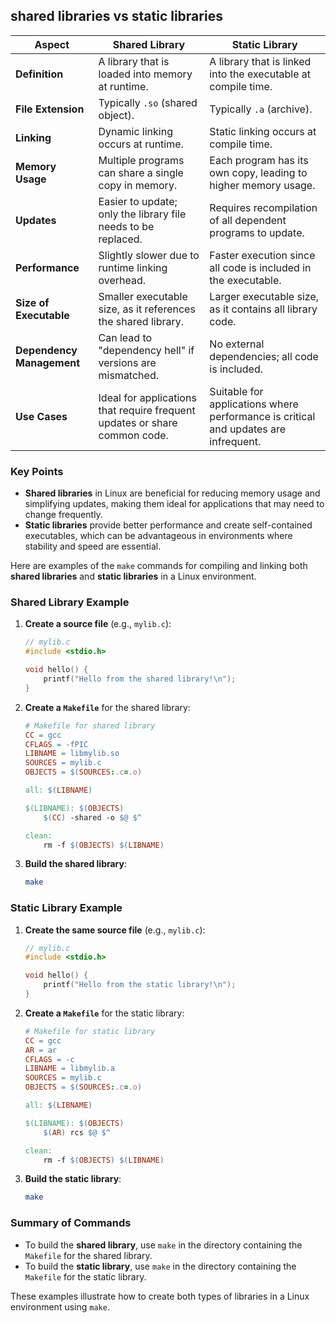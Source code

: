## **shared libraries** vs **static libraries** 

| **Aspect**               | **Shared Library**                                         | **Static Library**                                         |
|--------------------------|-----------------------------------------------------------|-----------------------------------------------------------|
| **Definition**           | A library that is loaded into memory at runtime.         | A library that is linked into the executable at compile time. |
| **File Extension**       | Typically `.so` (shared object).                          | Typically `.a` (archive).                                 |
| **Linking**             | Dynamic linking occurs at runtime.                         | Static linking occurs at compile time.                    |
| **Memory Usage**         | Multiple programs can share a single copy in memory.     | Each program has its own copy, leading to higher memory usage. |
| **Updates**              | Easier to update; only the library file needs to be replaced. | Requires recompilation of all dependent programs to update. |
| **Performance**          | Slightly slower due to runtime linking overhead.          | Faster execution since all code is included in the executable. |
| **Size of Executable**   | Smaller executable size, as it references the shared library. | Larger executable size, as it contains all library code.  |
| **Dependency Management**| Can lead to "dependency hell" if versions are mismatched. | No external dependencies; all code is included.           |
| **Use Cases**            | Ideal for applications that require frequent updates or share common code. | Suitable for applications where performance is critical and updates are infrequent. |

### Key Points
- **Shared libraries** in Linux are beneficial for reducing memory usage and simplifying updates, making them ideal for applications that may need to change frequently.
- **Static libraries** provide better performance and create self-contained executables, which can be advantageous in environments where stability and speed are essential.

Here are examples of the `make` commands for compiling and linking both **shared libraries** and **static libraries** in a Linux environment.

### Shared Library Example

1. **Create a source file** (e.g., `mylib.c`):
   ```c
   // mylib.c
   #include <stdio.h>

   void hello() {
       printf("Hello from the shared library!\n");
   }
   ```

2. **Create a `Makefile`** for the shared library:
   ```makefile
   # Makefile for shared library
   CC = gcc
   CFLAGS = -fPIC
   LIBNAME = libmylib.so
   SOURCES = mylib.c
   OBJECTS = $(SOURCES:.c=.o)

   all: $(LIBNAME)

   $(LIBNAME): $(OBJECTS)
       $(CC) -shared -o $@ $^

   clean:
       rm -f $(OBJECTS) $(LIBNAME)
   ```

3. **Build the shared library**:
   ```bash
   make
   ```

### Static Library Example

1. **Create the same source file** (e.g., `mylib.c`):
   ```c
   // mylib.c
   #include <stdio.h>

   void hello() {
       printf("Hello from the static library!\n");
   }
   ```

2. **Create a `Makefile`** for the static library:
   ```makefile
   # Makefile for static library
   CC = gcc
   AR = ar
   CFLAGS = -c
   LIBNAME = libmylib.a
   SOURCES = mylib.c
   OBJECTS = $(SOURCES:.c=.o)

   all: $(LIBNAME)

   $(LIBNAME): $(OBJECTS)
       $(AR) rcs $@ $^

   clean:
       rm -f $(OBJECTS) $(LIBNAME)
   ```

3. **Build the static library**:
   ```bash
   make
   ```

### Summary of Commands
- To build the **shared library**, use `make` in the directory containing the `Makefile` for the shared library.
- To build the **static library**, use `make` in the directory containing the `Makefile` for the static library.

These examples illustrate how to create both types of libraries in a Linux environment using `make`.
